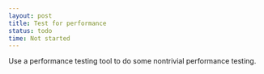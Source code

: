 ```yaml
---
layout: post
title: Test for performance
status: todo
time: Not started
---
```

Use a performance testing tool to do some nontrivial performance testing.
